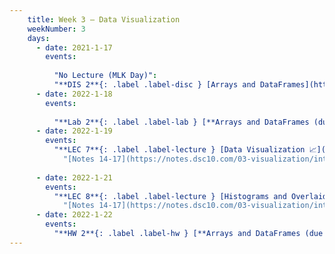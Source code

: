 ```yaml
---
    title: Week 3 – Data Visualization
    weekNumber: 3
    days:
      - date: 2021-1-17
        events:
          
          "No Lecture (MLK Day)":
          "**DIS 2**{: .label .label-disc } [Arrays and DataFrames](http://datahub.ucsd.edu/user-redirect/git-sync?repo=https://github.com/dsc-courses/dsc10-2022-wi&subPath=discussions/02-arrays_tables/discussion.ipynb) [🎥](https://youtu.be/Q3mww8m3iIQ)":
      - date: 2022-1-18
        events:
          
          "**Lab 2**{: .label .label-lab } [**Arrays and DataFrames (due 1/18)**](http://datahub.ucsd.edu/user-redirect/git-sync?repo=https://github.com/dsc-courses/dsc10-2022-wi&subPath=labs/02-arrays_dataframes/lab.ipynb)":
      - date: 2022-1-19
        events:
          "**LEC 7**{: .label .label-lecture } [Data Visualization 📈](http://datahub.ucsd.edu/user-redirect/git-sync?repo=https://github.com/dsc-courses/dsc10-2022-wi&subPath=lectures/lec07/lecture.ipynb) [🎥](https://www.youtube.com/playlist?list=PLDNbnocpJUhad86gq4r0mUY74wIVB0mp6)":
            "[Notes 14-17](https://notes.dsc10.com/03-visualization/intro.html)"
                
      - date: 2022-1-21
        events:
          "**LEC 8**{: .label .label-lecture } [Histograms and Overlaid Plots](http://datahub.ucsd.edu/user-redirect/git-sync?repo=https://github.com/dsc-courses/dsc10-2022-wi&subPath=lectures/lec08/lecture.ipynb) [🎥](https://www.youtube.com/playlist?list=PLDNbnocpJUhYW-g18bLuHaq5p_IvTmrFL)":
            "[Notes 14-17](https://notes.dsc10.com/03-visualization/intro.html)"
      - date: 2022-1-22
        events:
          "**HW 2**{: .label .label-hw } [**Arrays and DataFrames (due 1/22)**](http://datahub.ucsd.edu/user-redirect/git-sync?repo=https://github.com/dsc-courses/dsc10-2022-wi&subPath=homeworks/02-arrays_dataframes/homework.ipynb)":
---
```

